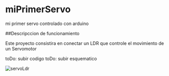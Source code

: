 # miPrimerServo
mi primer servo controlado con arduino

##Descripccion de funcionamiento

Este proyecto consistira en conectar un LDR que controle el movimiento de un Servomotor

toDo: subir codigo
toDo: subir esquematico

![servoLdr](https://github.com/user-attachments/assets/1ef67c39-9a1c-4098-b105-787e4ac37f23)
